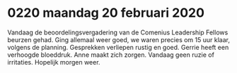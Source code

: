 # 0220 maandag 20 februari 2020
Vandaag de beoordelingsvergadering van de Comenius Leadership Fellows beurzen gehad. Ging allemaal weer goed, we waren precies om 15 uur klaar, volgens de planning. Gesprekken verliepen rustig en goed.
Gerrie heeft een verhoogde bloeddruk. Anne maakt zich zorgen.
Vandaag geen ruzie of irritaties. Hopelijk morgen weer.

